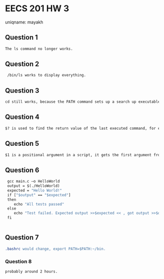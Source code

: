 # EECS 201 HW 3
uniqname: mayakh

## Question 1
``` 1
The ls command no longer works.
```

## Question 2
``` 2
 /bin/ls works to display everything. 
```

## Question 3
``` 3
cd still works, because the PATH command sets up a search up executable files, ls doenst work, but the terminal can still change directories
```

## Question 4
``` 4
$? is used to find the return value of the last executed command, for example if you were to to ls something, the $? would be able to know the values of the current executable directories.
```

## Question 5
``` 5
$1 is a positional argument in a script, it gets the first argument from the command line. This would be especially useful for scripts that may excute different commands based on command line arguments.
```

## Question 6
``` 6
 gcc main.c –o HelloWorld
 output = $(./HelloWorld)
 expected = "Hello World!"
 if ["$output" == "$expected"]
 then
    echo "All tests passed"
 else
    echo "Test failed. Expected output >>$expected << , got output >>$output<<"
 fi
 
```

## Question 7
``` 7
.bashrc would change, export PATH=$PATH:~/bin.
```

### Question 8
``` 8
probably around 2 hours. 
```

